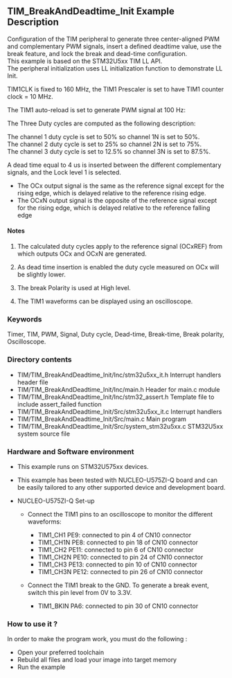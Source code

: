 ## <b>TIM_BreakAndDeadtime_Init Example Description</b>

Configuration of the TIM peripheral to generate three center-aligned PWM and complementary PWM signals,
insert a defined deadtime value, use the break feature, and lock the break and dead-time configuration.  
This example is based on the STM32U5xx TIM LL API.  
The peripheral initialization uses LL initialization function to demonstrate LL Init.

TIM1CLK is fixed to 160 MHz, the TIM1 Prescaler is set to have
TIM1 counter clock = 10 MHz.

The TIM1 auto-reload is set to generate PWM signal at 100 Hz:

The Three Duty cycles are computed as the following description:

The channel 1 duty cycle is set to 50% so channel 1N is set to 50%.  
The channel 2 duty cycle is set to 25% so channel 2N is set to 75%.  
The channel 3 duty cycle is set to 12.5% so channel 3N is set to 87.5%.  

A dead time equal to 4 us is inserted between
the different complementary signals, and the Lock level 1 is selected.

  - The OCx output signal is the same as the reference signal except for the rising edge,
    which is delayed relative to the reference rising edge.
  - The OCxN output signal is the opposite of the reference signal except for the rising
    edge, which is delayed relative to the reference falling edge

#### <b>Notes</b>

 1. The calculated duty cycles apply to the reference signal (OCxREF) from
    which outputs OCx and OCxN are generated.

 2. As dead time insertion is enabled the duty cycle measured on OCx will be slightly lower.

 3. The break Polarity is used at High level.

 4. The TIM1 waveforms can be displayed using an oscilloscope.

### <b>Keywords</b>

Timer, TIM, PWM, Signal, Duty cycle, Dead-time, Break-time, Break polarity, Oscilloscope.

### <b>Directory contents</b>

  - TIM/TIM_BreakAndDeadtime_Init/Inc/stm32u5xx_it.h          Interrupt handlers header file
  - TIM/TIM_BreakAndDeadtime_Init/Inc/main.h                  Header for main.c module
  - TIM/TIM_BreakAndDeadtime_Init/Inc/stm32_assert.h          Template file to include assert_failed function
  - TIM/TIM_BreakAndDeadtime_Init/Src/stm32u5xx_it.c          Interrupt handlers
  - TIM/TIM_BreakAndDeadtime_Init/Src/main.c                  Main program
  - TIM/TIM_BreakAndDeadtime_Init/Src/system_stm32u5xx.c      STM32U5xx system source file

### <b>Hardware and Software environment</b>

  - This example runs on STM32U575xx devices.

  - This example has been tested with NUCLEO-U575ZI-Q board and can be
    easily tailored to any other supported device and development board.

  - NUCLEO-U575ZI-Q Set-up

    - Connect the TIM1 pins to an oscilloscope to monitor the different waveforms:

      - TIM1_CH1  PE9: connected to pin 4 of CN10 connector
      - TIM1_CH1N PE8: connected to pin 18 of CN10 connector
      - TIM1_CH2  PE11: connected to pin 6 of CN10 connector
      - TIM1_CH2N PE10: connected to pin 24 of CN10 connector
      - TIM1_CH3  PE13: connected to pin 10 of CN10 connector
      - TIM1_CH3N PE12: connected to pin 26 of CN10 connector

    - Connect the TIM1 break to the GND. To generate a break event, switch this
      pin level from 0V to 3.3V.

      - TIM1_BKIN  PA6: connected to pin 30 of CN10 connector

### <b>How to use it ?</b>

In order to make the program work, you must do the following :

 - Open your preferred toolchain  
 - Rebuild all files and load your image into target memory  
 - Run the example

